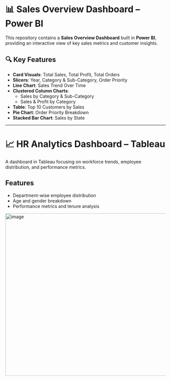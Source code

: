 # 📊 Sales Overview Dashboard – Power BI

This repository contains a **Sales Overview Dashboard** built in **Power BI**, providing an interactive view of key sales metrics and customer insights.

## 🔍 Key Features

- **Card Visuals**: Total Sales, Total Profit, Total Orders  
- **Slicers**: Year, Category & Sub-Category, Order Priority  
- **Line Chart**: Sales Trend Over Time  
- **Clustered Column Charts**:  
  - Sales by Category & Sub-Category  
  - Sales & Profit by Category  
- **Table**: Top 10 Customers by Sales  
- **Pie Chart**: Order Priority Breakdown  
- **Stacked Bar Chart**: Sales by State

---

# 📈 HR Analytics Dashboard – Tableau

A dashboard in Tableau focusing on workforce trends, employee distribution, and performance metrics.

## Features

- Department-wise employee distribution  
- Age and gender breakdown  
- Performance metrics and tenure analysis

<img width="903" height="511" alt="image" src="https://github.com/user-attachments/assets/ecac724d-2f90-4e83-a904-f381f9e3bf35" />
